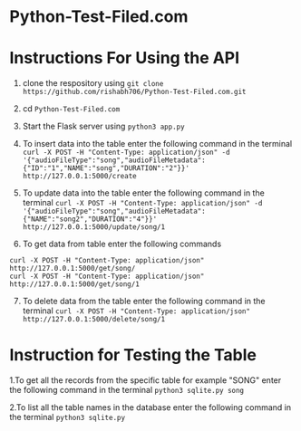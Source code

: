 # Python-Test-Filed.com

# Instructions For Using the API

1. clone the respository using ```git clone https://github.com/rishabh706/Python-Test-Filed.com.git```


2. cd ```Python-Test-Filed.com```


3. Start the Flask server using ```python3 app.py```


4. To insert data into the table enter the following command in the terminal ```curl -X POST -H "Content-Type: application/json" -d '{"audioFileType":"song","audioFileMetadata":{"ID":"1","NAME":"song","DURATION":"2"}}' http://127.0.0.1:5000/create```


5. To update data into the table enter the following command in the terminal ```curl -X POST -H "Content-Type: application/json" -d '{"audioFileType":"song","audioFileMetadata":{"NAME":"song2","DURATION":"4"}}' http://127.0.0.1:5000/update/song/1```


6. To get data from table enter the following commands
 
```
curl -X POST -H "Content-Type: application/json"  http://127.0.0.1:5000/get/song/
curl -X POST -H "Content-Type: application/json"  http://127.0.0.1:5000/get/song/1
```

7. To delete data from the table enter the following command in the terminal ```curl -X POST -H "Content-Type: application/json" http://127.0.0.1:5000/delete/song/1```


# Instruction for Testing the Table

1.To get all the records from the specific table for example "SONG" enter the following command in the terminal ```python3 sqlite.py song```

2.To list all the table names in the database enter the following command in the terminal ```python3 sqlite.py```





